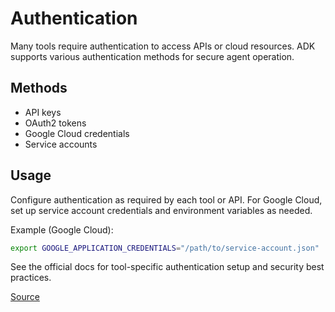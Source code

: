 # Authentication

Many tools require authentication to access APIs or cloud resources. ADK supports various authentication methods for secure agent operation.

## Methods
- API keys
- OAuth2 tokens
- Google Cloud credentials
- Service accounts

## Usage
Configure authentication as required by each tool or API. For Google Cloud, set up service account credentials and environment variables as needed.

Example (Google Cloud):
```sh
export GOOGLE_APPLICATION_CREDENTIALS="/path/to/service-account.json"
```

See the official docs for tool-specific authentication setup and security best practices.

[Source](https://google.github.io/adk-docs/tools/authentication/) 